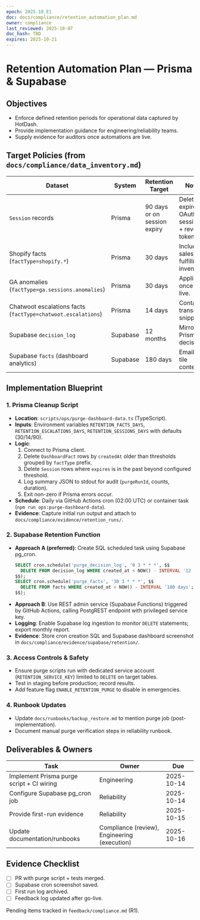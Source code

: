 ```yaml
---
epoch: 2025.10.E1
doc: docs/compliance/retention_automation_plan.md
owner: compliance
last_reviewed: 2025-10-07
doc_hash: TBD
expires: 2025-10-21
---
```

# Retention Automation Plan — Prisma & Supabase

## Objectives
- Enforce defined retention periods for operational data captured by HotDash.
- Provide implementation guidance for engineering/reliability teams.
- Supply evidence for auditors once automations are live.

## Target Policies (from `docs/compliance/data_inventory.md`)
| Dataset | System | Retention Target | Notes |
| --- | --- | --- | --- |
| `Session` records | Prisma | 90 days or on session expiry | Delete expired OAuth sessions + revoke tokens.
| Shopify facts (`factType=shopify.*`) | Prisma | 30 days | Includes sales, fulfillment, inventory.
| GA anomalies (`factType=ga.sessions.anomalies`) | Prisma | 30 days | Applies once MCP live.
| Chatwoot escalations facts (`factType=chatwoot.escalations`) | Prisma | 14 days | Contains transcript snippets.
| Supabase `decision_log` | Supabase | 12 months | Mirror of Prisma decisions.
| Supabase `facts` (dashboard analytics) | Supabase | 180 days | Emails + tile context.

## Implementation Blueprint

### 1. Prisma Cleanup Script
- **Location**: `scripts/ops/purge-dashboard-data.ts` (TypeScript).
- **Inputs**: Environment variables `RETENTION_FACTS_DAYS`, `RETENTION_ESCALATIONS_DAYS`, `RETENTION_SESSIONS_DAYS` with defaults (30/14/90).
- **Logic**:
  1. Connect to Prisma client.
  2. Delete `DashboardFact` rows by `createdAt` older than thresholds grouped by `factType` prefix.
  3. Delete `Session` rows where `expires` is in the past beyond configured threshold.
  4. Log summary JSON to stdout for audit (`purgeRunId`, counts, duration).
  5. Exit non-zero if Prisma errors occur.
- **Schedule**: Daily via GitHub Actions cron (02:00 UTC) or container task (`npm run ops:purge-dashboard-data`).
- **Evidence**: Capture initial run output and attach to `docs/compliance/evidence/retention_runs/`.

### 2. Supabase Retention Function
- **Approach A (preferred)**: Create SQL scheduled task using Supabase pg_cron.
  ```sql
  SELECT cron.schedule('purge_decision_log', '0 3 * * *', $$
    DELETE FROM decision_log WHERE created_at < NOW() - INTERVAL '12 months';
  $$);
  SELECT cron.schedule('purge_facts', '30 3 * * *', $$
    DELETE FROM facts WHERE created_at < NOW() - INTERVAL '180 days';
  $$);
  ```
- **Approach B**: Use REST admin service (Supabase Functions) triggered by GitHub Actions, calling PostgREST endpoint with privileged service key.
- **Logging**: Enable Supabase log ingestion to monitor `DELETE` statements; export monthly report.
- **Evidence**: Store cron creation SQL and Supabase dashboard screenshot in `docs/compliance/evidence/supabase/retention/`.

### 3. Access Controls & Safety
- Ensure purge scripts run with dedicated service account (`RETENTION_SERVICE_KEY`) limited to `DELETE` on target tables.
- Test in staging before production; record results.
- Add feature flag `ENABLE_RETENTION_PURGE` to disable in emergencies.

### 4. Runbook Updates
- Update `docs/runbooks/backup_restore.md` to mention purge job (post-implementation).
- Document manual purge verification steps in reliability runbook.

## Deliverables & Owners
| Task | Owner | Due |
| --- | --- | --- |
| Implement Prisma purge script + CI wiring | Engineering | 2025-10-14 |
| Configure Supabase pg_cron job | Reliability | 2025-10-14 |
| Provide first-run evidence | Reliability | 2025-10-15 |
| Update documentation/runbooks | Compliance (review), Engineering (execution) | 2025-10-16 |

## Evidence Checklist
- [ ] PR with purge script + tests merged.
- [ ] Supabase cron screenshot saved.
- [ ] First run log archived.
- [ ] Feedback log updated after go-live.

Pending items tracked in `feedback/compliance.md` (R1).
